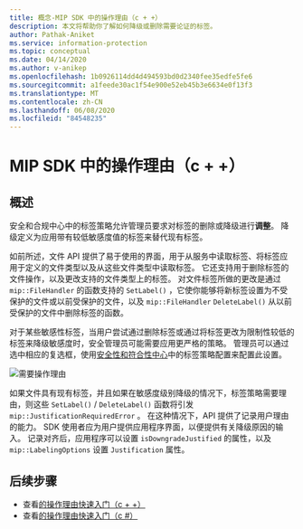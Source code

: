 ```yaml
---
title: 概念-MIP SDK 中的操作理由（c + +）
description: 本文将帮助你了解如何降级或删除需要论证的标签。
author: Pathak-Aniket
ms.service: information-protection
ms.topic: conceptual
ms.date: 04/14/2020
ms.author: v-anikep
ms.openlocfilehash: 1b0926114dd4d494593bd0d2340fee35edfe5fe6
ms.sourcegitcommit: a1feede30ac1f54e900e52eb45b3e6634e0f13f3
ms.translationtype: MT
ms.contentlocale: zh-CN
ms.lasthandoff: 06/08/2020
ms.locfileid: "84548235"
---
```

# <a name="action-justification-in-mip-sdk-c"></a>MIP SDK 中的操作理由（c + +）

## <a name="overview"></a>概述

安全和合规中心中的标签策略允许管理员要求对标签的删除或降级进行**调整**。 降级定义为应用带有较低敏感度值的标签来替代现有标签。

如前所述，文件 API 提供了易于使用的界面，用于从服务中读取标签、将标签应用于定义的文件类型以及从这些文件类型中读取标签。 它还支持用于删除标签的文件操作，以及更改支持的文件类型上的标签。 对文件标签所做的更改是通过 `mip::FileHandler` 的函数支持的 `SetLabel()` ，它使你能够将新标签设置为不受保护的文件或以前受保护的文件，以及 `mip::FileHandler` `DeleteLabel()` 从以前受保护的文件中删除标签的函数。

对于某些敏感性标签，当用户尝试通过删除标签或通过将标签更改为限制性较低的标签来降级敏感度时，安全管理员可能需要应用更严格的策略。 管理员可以通过选中相应的复选框，使用[安全性和符合性中心](https://sip.compliance.microsoft.com/)中的标签策略配置来配置此设置。

![需要操作理由](./media/justify-action.png)

如果文件具有现有标签，并且如果在敏感度级别降级的情况下，标签策略需要理由，则这些 `SetLabel()` / `DeleteLabel()` 函数将引发 `mip::JustificationRequiredError` 。 在这种情况下，API 提供了记录用户理由的能力。 SDK 使用者应为用户提供应用程序界面，以便提供有关降级原因的输入。 记录对齐后，应用程序可以设置 `isDowngradeJustified` 的属性，以及 `mip::LabelingOptions` 设置 `Justification` 属性。

## <a name="next-steps"></a>后续步骤

- 查看[的操作理由快速入门（c + +）](quick-file-justify-actions-cpp.md)
- 查看[的操作理由快速入门（c #）](quick-file-justify-actions-csharp.md)
